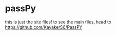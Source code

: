 # passPy
this is just the site files! to see the main files, head to https://github.com/KayakerS6/PassPY
